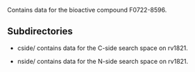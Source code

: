 Contains data for the bioactive compound F0722-8596.

## Subdirectories

- cside/ contains data for the C-side search space on rv1821.

- nside/ contains data for the N-side search space on rv1821.


